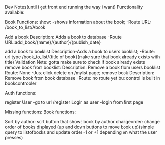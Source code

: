 Dev Notes(until i get front end running the way i want)
Functionality available:

Book Functions:
show:
	-shows information about the book;
	-Route URL: /book_to_list/Abook

Add a book
	Description: Adds a book to database
	-Route URL:add_book/{name}/{author}/{publish_date}

add a book  to booklist
	Description-Adds a book to users booklist;
	-Route: url type /book_to_list/{title of book}{make sure that book already exists with title)
			Validation Note: gotta make sure to check if book already exists
remove book from booklist:
	Description: Remove a book from users booklist
        Route: None -Just click delete on /mylist page;
remove book
	Description: Remove book from book database
	-Route: no route yet but control is built in bookcontrooler

Auth functions:

register User
	-go to url /register
Login as user
	-login from first page

Missing functions:
Book functions:

Sort by author: sort button that shows book by author
changeorder: change order of books displayed (up and down buttons to move book up)(simple query to listofbooks and update order -1 or +1 depending on what the user presses)


	

